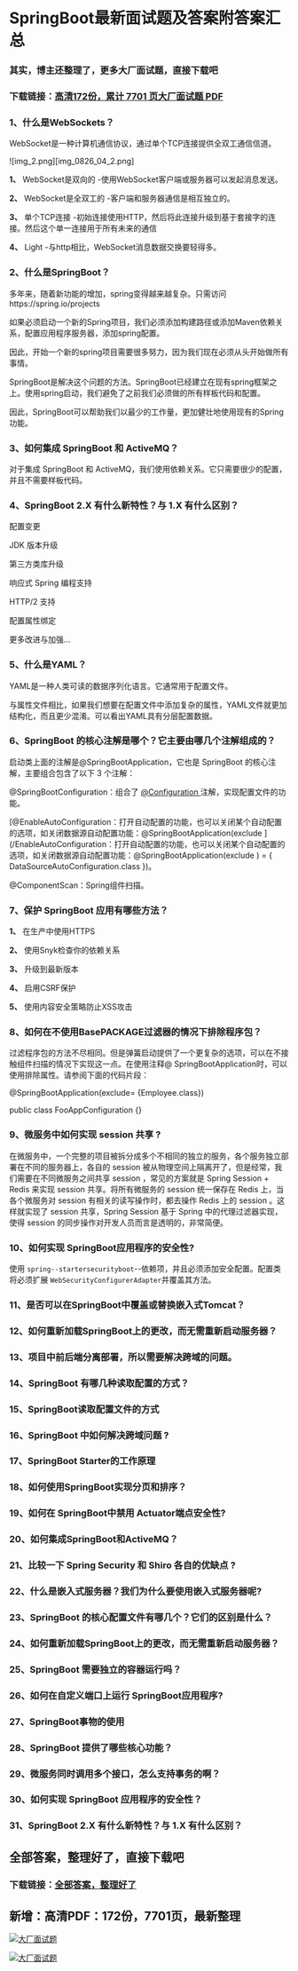 # SpringBoot最新面试题及答案附答案汇总

### 其实，博主还整理了，更多大厂面试题，直接下载吧

### 下载链接：[高清172份，累计 7701 页大厂面试题  PDF](https://github.com/souyunku/DevBooks/blob/master/docs/index.md)



### 1、什么是WebSockets？

WebSocket是一种计算机通信协议，通过单个TCP连接提供全双工通信信道。

![img_2.png][img_0826_04_2.png]

**1、** WebSocket是双向的 -使用WebSocket客户端或服务器可以发起消息发送。

**2、** WebSocket是全双工的 -客户端和服务器通信是相互独立的。

**3、** 单个TCP连接 -初始连接使用HTTP，然后将此连接升级到基于套接字的连接。然后这个单一连接用于所有未来的通信

**4、** Light -与http相比，WebSocket消息数据交换要轻得多。


### 2、什么是SpringBoot？

多年来，随着新功能的增加，spring变得越来越复杂。只需访问https://spring.io/projects

如果必须启动一个新的Spring项目，我们必须添加构建路径或添加Maven依赖关系，配置应用程序服务器，添加spring配置。

因此，开始一个新的spring项目需要很多努力，因为我们现在必须从头开始做所有事情。

SpringBoot是解决这个问题的方法。SpringBoot已经建立在现有spring框架之上。使用spring启动，我们避免了之前我们必须做的所有样板代码和配置。

因此，SpringBoot可以帮助我们以最少的工作量，更加健壮地使用现有的Spring功能。


### 3、如何集成 SpringBoot 和 ActiveMQ？

对于集成 SpringBoot 和 ActiveMQ，我们使用依赖关系。它只需要很少的配置，并且不需要样板代码。


### 4、SpringBoot 2.X 有什么新特性？与 1.X 有什么区别？

配置变更

JDK 版本升级

第三方类库升级

响应式 Spring 编程支持

HTTP/2 支持

配置属性绑定

更多改进与加强…


### 5、什么是YAML？

YAML是一种人类可读的数据序列化语言。它通常用于配置文件。

与属性文件相比，如果我们想要在配置文件中添加复杂的属性，YAML文件就更加结构化，而且更少混淆。可以看出YAML具有分层配置数据。


### 6、SpringBoot 的核心注解是哪个？它主要由哪几个注解组成的？

启动类上面的注解是@SpringBootApplication，它也是 SpringBoot 的核心注解，主要组合包含了以下 3 个注解：

@SpringBootConfiguration：组合了 [@Configuration ](/Configuration ) 注解，实现配置文件的功能。

[@EnableAutoConfiguration：打开自动配置的功能，也可以关闭某个自动配置的选项，如关闭数据源自动配置功能：@SpringBootApplication(exclude ](/EnableAutoConfiguration：打开自动配置的功能，也可以关闭某个自动配置的选项，如关闭数据源自动配置功能：@SpringBootApplication(exclude ) = { DataSourceAutoConfiguration.class })。

@ComponentScan：Spring组件扫描。


### 7、保护 SpringBoot 应用有哪些方法？

**1、**  在生产中使用HTTPS

**2、**  使用Snyk检查你的依赖关系

**3、**  升级到最新版本

**4、**  启用CSRF保护

**5、**  使用内容安全策略防止XSS攻击


### 8、如何在不使用BasePACKAGE过滤器的情况下排除程序包？

过滤程序包的方法不尽相同。但是弹簧启动提供了一个更复杂的选项，可以在不接触组件扫描的情况下实现这一点。在使用注释@ SpringBootApplication时，可以使用排除属性。请参阅下面的代码片段：

@SpringBootApplication(exclude= {Employee.class})

public class FooAppConfiguration {}


### 9、微服务中如何实现 session 共享 ?

在微服务中，一个完整的项目被拆分成多个不相同的独立的服务，各个服务独立部署在不同的服务器上，各自的 session 被从物理空间上隔离开了，但是经常，我们需要在不同微服务之间共享 session ，常见的方案就是 Spring Session + Redis 来实现 session 共享。将所有微服务的 session 统一保存在 Redis 上，当各个微服务对 session 有相关的读写操作时，都去操作 Redis 上的 session 。这样就实现了 session 共享，Spring Session 基于 Spring 中的代理过滤器实现，使得 session 的同步操作对开发人员而言是透明的，非常简便。


### 10、如何实现 SpringBoot应用程序的安全性?

使用 `spring--startersecurityboot`--依赖项，并且必须添加安全配置。配置类将必须扩展 `WebSecurityConfigurerAdapter`并覆盖其方法。


### 11、是否可以在SpringBoot中覆盖或替换嵌入式Tomcat？
### 12、如何重新加载SpringBoot上的更改，而无需重新启动服务器？
### 13、项目中前后端分离部署，所以需要解决跨域的问题。
### 14、SpringBoot 有哪几种读取配置的方式？
### 15、SpringBoot读取配置文件的方式
### 16、SpringBoot 中如何解决跨域问题 ?
### 17、SpringBoot Starter的工作原理
### 18、如何使用SpringBoot实现分页和排序？
### 19、如何在 SpringBoot中禁用 Actuator端点安全性?
### 20、如何集成SpringBoot和ActiveMQ？
### 21、比较一下 Spring Security 和 Shiro 各自的优缺点 ?
### 22、什么是嵌入式服务器？我们为什么要使用嵌入式服务器呢?
### 23、SpringBoot 的核心配置文件有哪几个？它们的区别是什么？
### 24、如何重新加载SpringBoot上的更改，而无需重新启动服务器？
### 25、SpringBoot 需要独立的容器运行吗？
### 26、如何在自定义端口上运行 SpringBoot应用程序?
### 27、SpringBoot事物的使用
### 28、SpringBoot 提供了哪些核心功能？
### 29、微服务同时调用多个接口，怎么支持事务的啊？
### 30、如何实现 SpringBoot 应用程序的安全性？
### 31、SpringBoot 2.X 有什么新特性？与 1.X 有什么区别？




## 全部答案，整理好了，直接下载吧

### 下载链接：[全部答案，整理好了](https://www.souyunku.com/wp-content/uploads/weixin/githup-weixin-2.png)




## 新增：高清PDF：172份，7701页，最新整理

[![大厂面试题](https://www.souyunku.com/wp-content/uploads/weixin/mst.png "架构师专栏")](https://www.souyunku.com/wp-content/uploads/weixin/githup-weixin.png "架构师专栏")

[![大厂面试题](https://www.souyunku.com/wp-content/uploads/weixin/githup-weixin.png "架构师专栏")](https://www.souyunku.com/wp-content/uploads/weixin/githup-weixin.png "架构师专栏")
